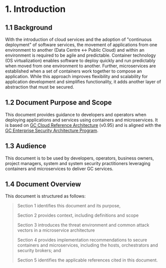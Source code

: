 # 1. Introduction

## 1.1 Background

With the introduction of cloud services and the adoption of "continuous deployment" of software services, the movement of applications from one environment to another (Data Centre \<-\> Public Cloud) and within an environment is required to be agile and predictable. Container technology (OS virtualization) enables software to deploy quickly and run predictably when moved from one environment to another. Further, microservices are established when a set of containers work together to compose an application. While this approach improves flexibility and scalability for application development and simplifies functionality, it adds another layer of abstraction that must be secured.

## 1.2 Document Purpose and Scope


This document provides guidance to developers and operators when deploying applications and services using containers and microservices. It is based on [GC Cloud Reference Architecture](https://gccollab.ca/file/view/590020/gc-cloud-reference-architecture) (v0.95) and is aligned with the [GC Enterprise Security Architecture Program](http://www.gcpedia.gc.ca/wiki/Government_of_Canada_Enterprise_Security_Architecture_(ESA)_Program).

## 1.3 Audience

This document is to be used by developers, operators, business owners, project managers, system and system security practitioners leveraging containers and microservices to deliver GC services.

## 1.4 Document Overview

This document is structured as follows:

> Section 1 identifies this document and its purpose,
>
> Section 2 provides context, including definitions and scope
>
> Section 3 introduces the threat environment and common attack vectors in a microservice architecture
>
> Section 4 provides implementation recommendations to secure containers and microservices, including the hosts, orchestrators and security brokers; and
>
> Section 5 identifies the applicable references cited in this document.
